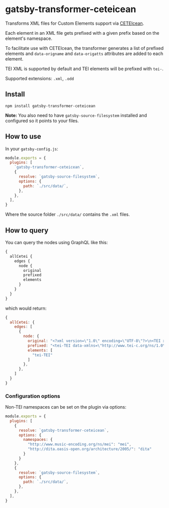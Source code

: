 # gatsby-transformer-ceteicean

Transforms XML files for Custom Elements support via [CETEIcean](https://github.com/teic/ceteicean).

Each element in an XML file gets prefixed with a given prefix based on the element's namespace.

To facilitate use with CETEIcean, the transformer generates a list of prefixed elements and `data-origname` and `data-origatts` attributes are added to each element.

TEI XML is supported by default and TEI elements will be prefixed with `tei-`.

Supported extensions: `.xml`, `.odd`

## Install

`npm install gatsby-transformer-ceteicean`

**Note:** You also need to have `gatsby-source-filesystem` installed and configured so it points to your files.

## How to use

In your `gatsby-config.js`:

```js
module.exports = {
  plugins: [
    `gatsby-transformer-ceteicean`,
    {
      resolve: `gatsby-source-filesystem`,
      options: {
        path: `./src/data/`,
      },
    },
  ],
}
```

Where the source folder `./src/data/` contains the `.xml` files.

## How to query

You can query the nodes using GraphQL like this:

```graphql
{
  allCetei {
    edges {
      node {
        original
        prefixed
        elements
      }
    }
  }
}
```

which would return:

```js
{
  allCetei: {
    edges: [
      {
        node: {
          original: "<?xml version=\"1.0\" encoding=\"UTF-8\"?>\n<TEI xmlns=\"http://www.tei-c.org/ns/1.0\"/>",
          prefixed: "<tei-TEI data-xmlns=\"http://www.tei-c.org/ns/1.0\" data-origname=\"TEI\" data-origatts=\"xmlns\">",
          elements: [
            "tei-TEI"
          ]
        },
      },
    ]
  }
}

```

### Configuration options

Non-TEI namespaces can be set on the plugin via options:

```js
module.exports = {
  plugins: [
    {
      resolve: `gatsby-transformer-ceteicean`,
      options: {
        namespaces: {
          "http://www.music-encoding.org/ns/mei": "mei",
          "http://dita.​oasis-open.​org/​architecture/​2005/": "dita"
        }
      }
    },
    {
      resolve: `gatsby-source-filesystem`,
      options: {
        path: `./src/data/`,
      },
    },
  ],
}
```
